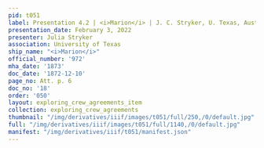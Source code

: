 ```yaml
---
pid: t051
label: Presentation 4.2 | <i>Marion</i> | J. C. Stryker, U. Texas, Austin | 18
presentation_date: February 3, 2022
presenter: Julia Stryker
association: University of Texas
ship_name: "<i>Marion</i>"
official_number: '972'
mha_date: '1873'
doc_date: '1872-12-10'
page_no: Att. p. 6
doc_no: '18'
order: '050'
layout: exploring_crew_agreements_item
collection: exploring_crew_agreements
thumbnail: "/img/derivatives/iiif/images/t051/full/250,/0/default.jpg"
full: "/img/derivatives/iiif/images/t051/full/1140,/0/default.jpg"
manifest: "/img/derivatives/iiif/t051/manifest.json"
---
```

